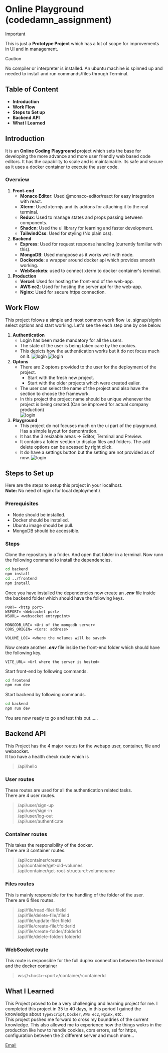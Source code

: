 # Online Playground (codedamn_assignment)

> [!IMPORTANT]
> This is just a **Prototype Project** which has a lot of scope for improvements in UI and in management.

> [!CAUTION]
> No compiler or interpreter is installed.
> An ubuntu machine is spinned up and needed to install and run commands/files through Terminal.

## Table of Content

+ **Introduction**
+ **Work Flow**
+ **Steps to Set up**
+ **Backend API**
+ **What I Learned**

## Introduction

It is an **Online Coding Playground** project which sets the base for developing the more advance and more user friendly web based code editors. It has the capability to scale and is maintainable. Its safe and secure as it uses a docker container to execute the user code.

### Overview

1. **Front-end**
   + **Monaco Editor**: Used @monaco-editor/react for easy integration with react.
   + **Xterm**: Used xtermjs and its addons for attaching it to the real terminal.
   + **Redux**: Used to manage states and props passing between components.
   + **Shadcn**: Used the ui library for learning and faster development.
   + **TailwindCss**: Used for styling (No plain css).
2. **Backend**
   + **Express**: Used for request response handling (currently familiar with this).
   + **MongoDB**: Used mongoose as it works well with node.
   + **Dockerode**: a wrapper around docker api which provides smooth working.
   + **WebSockets**: used to connect xterm to docker container's terminal.
3. **Production**
   + **Vercel**: Used for hosting the front-end of the web-app.
   + **AWS ec2**: Used for hosting the server api for the web-app.
   + **Nginx**: Used for secure https connection.

## Work Flow

This project folows a simple and most common work flow i.e. signup/signin select options and start working. Let's see the each step one by one below.

1. **Authentication**
   + Login has been made mandatory for all the users.
   + The state of the user is being taken care by the cookies.
   + This depicts how the authentication works but it do not focus much on it.
![login](./assets/Screenshot%20from%202024-05-28%2002-10-22.png)
![login](./assets/Screenshot%20from%202024-05-28%2002-10-36.png)
2. **Optons**
   + There are 2 optons provided to the user for the deployment of the project.
     + Start with the fresh new project.
     + Start with the older projects which were created ealier.
   + The user can select the name of the project and also have the section to choose the framework.
   + In this project the project name should be unique whenever the project is being created.(Can be improved for actual company production)\
![login](./assets/Screenshot%20from%202024-05-28%2002-34-29.png)
3. **Playground**
   + This project do not focuses much on the ui part of the playground. Has a simple layout for demontration.
   + It has the 3 resizable areas -> Editor, Terminal and Preview.
   + It contains a folder section to display files and folders. The add delete options can be acessed by right click.
   + It do have a settings button but the setting are not provided as of now.
![login](./assets/Screenshot%20from%202024-05-28%2002-39-12.png)

## Steps to Set up

Here are the steps to setup this project in your localhost.\
**Note:** No need of nginx for local deployment.\

### **Prerequisites**

+ Node should be installed.
+ Docker should be installed.
+ Ubuntu image should be pull.
+ MongoDB should be accessible.

### Steps

Clone the repository in a folder. And open that folder in a terminal. Now runn the following command to install the dependencies.

```sh
cd backend
npm install
cd ../frontend
npm install
```

Once you have installed the dependencies now create an ***.env*** file inside the backend folder which should have the following keys.

```env
PORT= <http port>
WSPORT= <Websocket port>
WSURL= <websocket entrypoint>

MONGODB_URI= <Uri of the mongodb server>
CORS_ORIGIN= <Cors: address>

VOLUME_LOC= <where the volumes will be saved>
```

Now create another ***.env*** file inside the front-end folder which should have the following key.

```env
VITE_URL= <Url where the server is hosted>
```

Start front-end by following commands.

```sh
cd frontend
npm run dev
```

Start backend by following commands.

```sh
cd backend
npm run dev
```

You are now ready to go and test this out......

## Backend API

This Project has the 4 major routes for the webapp user, container, file and websocket.\
It too have a health check route which is
> /api/hello

### User routes

These routes are used for all the authentication related tasks.\
There are 4 user routes.
> /api/user/sign-up\
> /api/user/sign-in\
> /api/user/log-out\
> /api/user/authenticate

### Container routes

This takes the responsibility of the docker.\
There are 3 container routes.
> /api/container/create\
> /api/container/get-old-volumes\
> /api/container/get-root-structure/:volumename

### Files routes

This is mainly responsible for the handling of the folder of the user.\
There are 6 files routes.
> /api/file/read-file/:fileId\
> /api/file/delete-file/:fileId\
> /api/file/update-file/:fileId\
> /api/file/create-file/:folderId\
> /api/file/create-folder/:folderId\
> /api/file/delete-folder/:folderId

### WebSocket route

This route is responsible for the full duplex connection between the terminal and the docker container
> ws://\<host>:\<port>/container/:containerId

## What I Learned

This Project proved to be a very challenging and learning project for me. I completed this project in 35 to 40 days, in this period I gained the knowledge about `TypeScript`, `Docker`, `AWS ec2`, `Nginx`, etc.\
This project pushed me forward to cross my boundries of the current knowledge. This also allowed me to experience how the things wokrs in the production like how to handle cookies, cors errors, ssl for https, configuration between the 2 different server and much more...

[Email](jitendrasinghbisht1404m@gmail.com)
